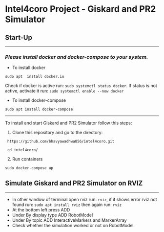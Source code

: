 # **Intel4coro Project - Giskard and PR2 Simulator**
## Start-Up

---
### _Please install docker and docker-compose to your system._

- To install docker
```
sudo apt  install docker.io
```
Check if docker is active run: `sudo systemctl status docker`. If status is not active, activate it run: `sudo systemctl enable --now docker`

- To install docker-compose
```
sudo apt install docker-compose
```
---

To install and start Giskard and PR2 Simulator follow this steps:

1. Clone this repository and go to the directory: 
```
 https://github.com/bhavyawadhwa856/intel4coro.git

 cd intel4coro/
 ```

2. Run containers 
```
sudo docker-compose up
```
## Simulate Giskard and PR2 Simulator on RVIZ
---
- In other window of terminal open rviz run: `rviz`, if it shows error rviz not found run: `sudo apt install rviz` then again run: `rviz`
- At the bottom left press ADD
- Under By display type ADD RobotModel
- Under By topic ADD InteractiveMarkers and MarkerArray
- Check whether the simulation worked or not on RobotModel 


